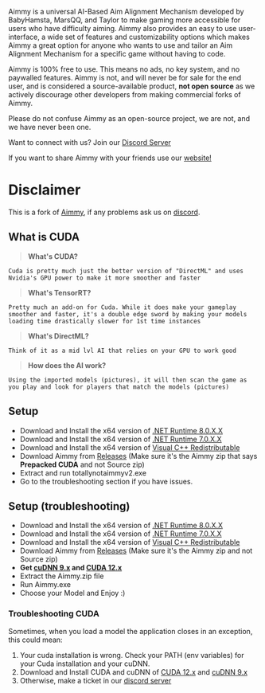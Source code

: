 Aimmy is a universal AI-Based Aim Alignment Mechanism developed by BabyHamsta, MarsQQ, and Taylor to make gaming more accessible for users who have difficulty aiming.
Aimmy also provides an easy to use user-interface, a wide set of features and customizability options which makes Aimmy a great option for anyone who wants to use and tailor an Aim Alignment Mechanism for a specific game without having to code.

Aimmy is 100% free to use. This means no ads, no key system, and no paywalled features. Aimmy is not, and will never be for sale for the end user, and is considered a source-available product, **not open source** as we actively discourage other developers from making commercial forks of Aimmy.

Please do not confuse Aimmy as an open-source project, we are not, and we have never been one.

Want to connect with us? Join our [Discord Server](https://discord.gg/aimmy)

If you want to share Aimmy with your friends use our [website!](https://aimmy.dev/)

# Disclaimer
This is a fork of [Aimmy](https://github.com/Babyhamsta/Aimmy/), if any problems ask us on [discord](https://discord.gg/aimmy).
## What is CUDA
> **What's CUDA?**

```Cuda is pretty much just the better version of "DirectML" and uses Nvidia's GPU power to make it more smoother and faster```

> **What's TensorRT?**

```Pretty much an add-on for Cuda. While it does make your gameplay smoother and faster, it's a double edge sword by making your models loading time drastically slower for 1st time instances```

> **What's DirectML?**

```Think of it as a mid lvl AI that relies on your GPU to work good```

> **How does the AI work?**

```Using the imported models (pictures), it will then scan the game as you play and look for players that match the models (pictures)```
## Setup
- Download and Install the x64 version of [.NET Runtime 8.0.X.X](https://dotnet.microsoft.com/en-us/download/dotnet/thank-you/runtime-desktop-8.0.2-windows-x64-installer)
- Download and Install the x64 version of [.NET Runtime 7.0.X.X](https://dotnet.microsoft.com/en-us/download/dotnet/thank-you/runtime-desktop-7.0.20-windows-x64-installer)
- Download and Install the x64 version of [Visual C++ Redistributable](https://aka.ms/vs/17/release/vc_redist.x64.exe)
- Download Aimmy from [Releases](https://github.com/TaylorIsBlue/Aimmy-CUDA/releases) (Make sure it's the Aimmy zip that says **Prepacked CUDA** and not Source zip)
- Extract and run totallynotaimmyv2.exe
- Go to the troubleshooting section if you have issues.

## Setup (troubleshooting)
- Download and Install the x64 version of [.NET Runtime 8.0.X.X](https://dotnet.microsoft.com/en-us/download/dotnet/thank-you/runtime-desktop-8.0.2-windows-x64-installer)
- Download and Install the x64 version of [.NET Runtime 7.0.X.X](https://dotnet.microsoft.com/en-us/download/dotnet/thank-you/runtime-desktop-7.0.20-windows-x64-installer)
- Download and Install the x64 version of [Visual C++ Redistributable](https://aka.ms/vs/17/release/vc_redist.x64.exe)
- Download Aimmy from [Releases](https://github.com/TheunrealninjA/Aimmy2-Boob-Edition/releases) (Make sure it's the Aimmy zip and not Source zip)
- **Get [cuDNN 9.x](https://developer.nvidia.com/cudnn-downloads) and [CUDA 12.x](https://developer.nvidia.com/cuda-downloads?target_os=Windows&target_arch=x86_64)**
- Extract the Aimmy.zip file
- Run Aimmy.exe
- Choose your Model and Enjoy :)

### Troubleshooting CUDA
Sometimes, when you load a model the application closes in an exception, this could mean:
1. Your cuda installation is wrong. Check your PATH (env variables) for your Cuda installation and your cuDNN.
2. Download and Install CUDA and cuDNN of [CUDA 12.x](https://developer.nvidia.com/cuda-downloads) and [cuDNN 9.x](https://developer.nvidia.com/cudnn-downloads)
3. Otherwise, make a ticket in our [discord server](https://discord.gg/aimmy)
